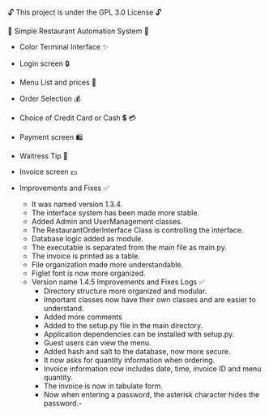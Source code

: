 🔓 This project is under the GPL 3.0 License 🔓

  🎈 Simple Restaurant Automation System 🎈

 - Color Terminal Interface         ✨
 - Login screen                     🔒
 - Menu List and prices             🛒
 - Order Selection                  💰
 - Choice of Credit Card or Cash    💲 💳
 - Payment screen                   🛍️
 - Waitress Tip                     🫙
 - Invoice screen                   💵

- Improvements and Fixes ✅
  * It was named version 1.3.4.
  * The interface system has been made more stable.
  * Added Admin and UserManagement classes.
  * The RestaurantOrderInterface Class is controlling the interface.
  * Database logic added as module.
  * The executable is separated from the main file as main.py.
  * The invoice is printed as a table.
  * File organization made more understandable.
  * Figlet font is now more organized.

  - Version name 1.4.5 Improvements and Fixes Logs ✅
    * Directory structure more organized and modular.
    * Important classes now have their own classes and are easier to understand.
    * Added more comments
    * Added to the setup.py file in the main directory.
    * Application dependencies can be installed with setup.py.
    * Guest users can view the menu.
    * Added hash and salt to the database, now more secure.
    * It now asks for quantity information when ordering.
    * Invoice information now includes date, time, invoice ID and menu quantity.
    * The invoice is now in tabulate form.
    * Now when entering a password, the asterisk character hides the password.-